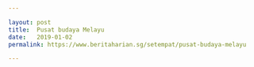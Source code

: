 ```yaml
---

layout: post
title:  Pusat budaya Melayu
date:   2019-01-02
permalink: https://www.beritaharian.sg/setempat/pusat-budaya-melayu

---
```

